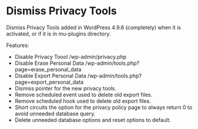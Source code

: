 # Dismiss Privacy Tools
Dismiss Privacy Tools added in WordPress 4.9.6 (completely) when it is activated, or if it is in mu-plugins directory.

Features:

 * Disable Privacy Toool /wp-admin/privacy.php
 * Disable Erase Personal Data /wp-admin/tools.php?page=erase_personal_data
 * Disable Export Personal Data /wp-admin/tools.php?page=export_personal_data
 * Dismiss pointer for the new privacy tools.
 * Remove scheduled event used to delete old export files.
 * Remove scheduled hook used to delete old export files.
 * Short circuits the option for the privacy policy page to always return 0 to avoid unneeded database query.
 * Delete unneeded database options and reset options to default.
